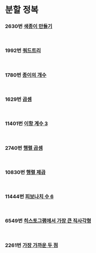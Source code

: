 # 분할 정복

### 2630번 [색종이 만들기](https://www.acmicpc.net/problem/2630)

<br>

### 1992번 [쿼드트리](https://www.acmicpc.net/problem/1992)

<br>

### 1780번 [종이의 개수](https://www.acmicpc.net/problem/1780)

<br>

### 1629번 [곱셈](https://www.acmicpc.net/problem/1629)

<br>

### 11401번 [이항 계수 3](https://www.acmicpc.net/problem/11401)

<br>

### 2740번 [행렬 곱셈](https://www.acmicpc.net/problem/2740)

<br>

### 10830번 [행렬 제곱](https://www.acmicpc.net/problem/10830)

<br>

### 11444번 [피보나치 수 6](https://www.acmicpc.net/problem/11444)

<br>

### 6549번 [히스토그램에서 가장 큰 직사각형](https://www.acmicpc.net/problem/6549)

<br>

### 2261번 [가장 가까운 두 점](https://www.acmicpc.net/problem/2261)

<br>
